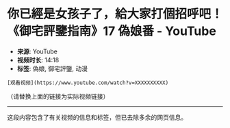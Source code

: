 # 你已經是女孩子了，給大家打個招呼吧！《御宅評鑒指南》17 偽娘番 - YouTube

- **来源**: YouTube
- **视频时长**: 14:18
- **标签**: 偽娘, 御宅評鑒, 动漫

```
[观看视频](https://www.youtube.com/watch?v=XXXXXXXXXX)
```

（请替换上面的链接为实际视频链接）

---

这段内容包含了有关视频的信息和标签，但已去除多余的网页信息。